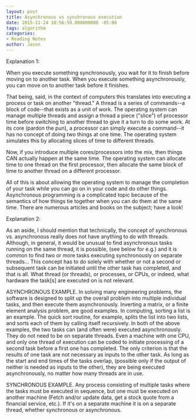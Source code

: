 ```yaml
---
layout: post
title: Asynchronous vs synchronous execution
date: 2015-11-24 10:56:59.000000000 -05:00
tags: algorithm
categories:
- Reading Notes
author: Jason
---
```

<p>Explanation 1:</p>
<p>When you execute something synchronously, you wait for it to finish before moving on to another task. When you execute something asynchronously, you can move on to another task before it finishes.</p>
<p>That being, said, in the context of computers this translates into executing a process or task on another "thread." A thread is a series of commands--a block of code--that exists as a unit of work. The operating system can manage multiple threads and assign a thread a piece ("slice") of processor time before switching to another thread to give it a turn to do some work. At its core (pardon the pun), a processor can simply execute a command--it has no concept of doing two things at one time. The operating system simulates this by allocating slices of time to different threads.</p>
<p>Now, if you introduce multiple cores/processors into the mix, then things CAN actually happen at the same time. The operating system can allocate time to one thread on the first processor, then allocate the same block of time to another thread on a different processor.</p>
<p>All of this is about allowing the operating system to manage the completion of your task while you can go on in your code and do other things. Asynchronous programming is a complicated topic because of the semantics of how things tie together when you can do them at the same time. There are numerous articles and books on the subject; have a look!</p>
<p>Explanation 2:</p>
<p>As an aside, I should mention that technically, the concept of synchronous vs. asynchronous really does not have anything to do with threads. Although, in general, it would be unusual to find asynchronous tasks running on the same thread, it is possible, (see below for e.g.) and it is common to find two or more tasks executing synchronously on separate threads... This concept has to do solely with whether or not a second or subsequent task can be initiated until the other task has completed, and that is all. What thread (or threads), or processes, or CPUs, or indeed, what hardware the task[s] are executed on is not relevant.</p>
<p>ASYNCHRONOUS EXAMPLE. In solving many engineering problems, the software is designed to split up the overall problem into multiple individual tasks, and then execute them asynchronously. Inverting a matrix, or a finite element analysis problem, are good examples. In computing, sorting a list is an example. The quick sort routine, for example, splits the list into two lists, and sorts each of them by calling itself recursively. In both of the above examples, the two tasks can (and often were) executed asynchronously. They do not need to be on separate threads. Even a machine with one CPU, and only one thread of execution can be coded to initiate processing of a second task before a first one has completed. The only criterion is that the results of one task are not necessary as inputs to the other task. As long as the start and end times of the tasks overlap, (possible only if the output of neither is needed as inputs to the other), they are being executed asynchronously, no matter how many threads are in use.</p>
<p>SYNCHRONOUS EXAMPLE. Any process consisting of multiple tasks where the tasks must be executed in sequence, but one must be executed on another machine (Fetch and/or update data, get a stock quote from a financial service, etc.). If it's on a separate machine it is on a separate thread, whether synchronous or asynchronous.</p>
